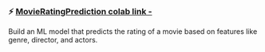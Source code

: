 ### :zap: [MovieRatingPrediction colab link - ](https://colab.research.google.com/drive/1Vi9_l0e36o7iP5fama85BgezQM-yBiCv#scrollTo=rnuZojiybF5r)
Build an ML model that predicts the rating of a movie based on features like genre, director, and actors.
